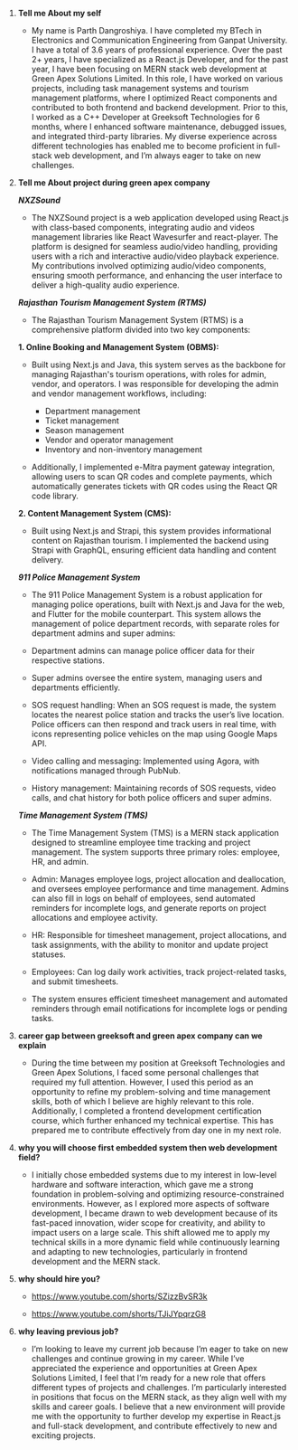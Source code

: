 1.  **Tell me About my self**

    - My name is Parth Dangroshiya. I have completed my BTech in Electronics and Communication Engineering from Ganpat University. I have a total of 3.6 years of professional experience. Over the past 2+ years, I have specialized as a React.js Developer, and for the past year, I have been focusing on MERN stack web development at Green Apex Solutions Limited. In this role, I have worked on various projects, including task management systems and tourism management platforms, where I optimized React components and contributed to both frontend and backend development. Prior to this, I worked as a C++ Developer at Greeksoft Technologies for 6 months, where I enhanced software maintenance, debugged issues, and integrated third-party libraries. My diverse experience across different technologies has enabled me to become proficient in full-stack web development, and I’m always eager to take on new challenges.

2.  **Tell me About project during green apex company**

    **_NXZSound_**

    - The NXZSound project is a web application developed using React.js with class-based components, integrating audio and videos management libraries like React Wavesurfer and react-player. The platform is designed for seamless audio/video handling, providing users with a rich and interactive audio/video playback experience. My contributions involved optimizing audio/video components, ensuring smooth performance, and enhancing the user interface to deliver a high-quality audio experience.

    **_Rajasthan Tourism Management System (RTMS)_**

    - The Rajasthan Tourism Management System (RTMS) is a comprehensive platform divided into two key components:

    **1. Online Booking and Management System (OBMS):**

    - Built using Next.js and Java, this system serves as the backbone for managing Rajasthan's tourism operations, with roles for admin, vendor, and operators. I was responsible for developing the admin and vendor management workflows, including:

      - Department management
      - Ticket management
      - Season management
      - Vendor and operator management
      - Inventory and non-inventory management

    - Additionally, I implemented e-Mitra payment gateway integration, allowing users to scan QR codes and complete payments, which automatically generates tickets with QR codes using the React QR code library.

    **2. Content Management System (CMS):**

    - Built using Next.js and Strapi, this system provides informational content on Rajasthan tourism. I implemented the backend using Strapi with GraphQL, ensuring efficient data handling and content delivery.

    **_911 Police Management System_**

    - The 911 Police Management System is a robust application for managing police operations, built with Next.js and Java for the web, and Flutter for the mobile counterpart. This system allows the management of police department records, with separate roles for department admins and super admins:

    - Department admins can manage police officer data for their respective stations.

    - Super admins oversee the entire system, managing users and departments efficiently.

    - SOS request handling: When an SOS request is made, the system locates the nearest police station and tracks the user’s live location. Police officers can then respond and track users in real time, with icons representing police vehicles on the map using Google Maps API.

    - Video calling and messaging: Implemented using Agora, with notifications managed through PubNub.

    - History management: Maintaining records of SOS requests, video calls, and chat history for both police officers and super admins.

    **_Time Management System (TMS)_**

    - The Time Management System (TMS) is a MERN stack application designed to streamline employee time tracking and project management. The system supports three primary roles: employee, HR, and admin.

    - Admin: Manages employee logs, project allocation and deallocation, and oversees employee performance and time management. Admins can also fill in logs on behalf of employees, send automated reminders for incomplete logs, and generate reports on project allocations and employee activity.

    - HR: Responsible for timesheet management, project allocations, and task assignments, with the ability to monitor and update project statuses.

    - Employees: Can log daily work activities, track project-related tasks, and submit timesheets.

    - The system ensures efficient timesheet management and automated reminders through email notifications for incomplete logs or pending tasks.

3.  **career gap between greeksoft and green apex company can we explain**

    - During the time between my position at Greeksoft Technologies and Green Apex Solutions, I faced some personal challenges that required my full attention. However, I used this period as an opportunity to refine my problem-solving and time management skills, both of which I believe are highly relevant to this role. Additionally, I completed a frontend development certification course, which further enhanced my technical expertise. This has prepared me to contribute effectively from day one in my next role.

4.  **why you will choose first embedded system then web development field?**

    - I initially chose embedded systems due to my interest in low-level hardware and software interaction, which gave me a strong foundation in problem-solving and optimizing resource-constrained environments. However, as I explored more aspects of software development, I became drawn to web development because of its fast-paced innovation, wider scope for creativity, and ability to impact users on a large scale. This shift allowed me to apply my technical skills in a more dynamic field while continuously learning and adapting to new technologies, particularly in frontend development and the MERN stack.

5.  **why should hire you?**

    - https://www.youtube.com/shorts/SZizzBvSR3k

    - https://www.youtube.com/shorts/TJiJYpqrzG8

6.  **why leaving previous job?**

    - I’m looking to leave my current job because I’m eager to take on new challenges and continue growing in my career. While I’ve appreciated the experience and opportunities at Green Apex Solutions Limited, I feel that I’m ready for a new role that offers different types of projects and challenges. I’m particularly interested in positions that focus on the MERN stack, as they align well with my skills and career goals. I believe that a new environment will provide me with the opportunity to further develop my expertise in React.js and full-stack development, and contribute effectively to new and exciting projects.
